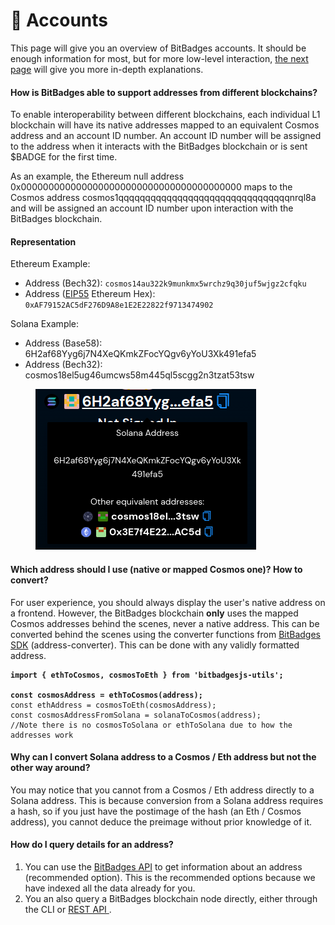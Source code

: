 # 👤 Accounts

This page will give you an overview of BitBadges accounts. It should be enough information for most, but for more low-level interaction, [the next page](accounts-technical.md) will give you more in-depth explanations.&#x20;

#### **How is BitBadges able to support addresses from different blockchains?**

To enable interoperability between different blockchains, each individual L1 blockchain will have its native addresses mapped to an equivalent Cosmos address and an account ID number. An account ID number will be assigned to the address when it interacts with the BitBadges blockchain or is sent $BADGE for the first time.&#x20;

As an example, the Ethereum null address 0x0000000000000000000000000000000000000000 maps to the Cosmos address cosmos1qqqqqqqqqqqqqqqqqqqqqqqqqqqqqqqqnrql8a and will be assigned an account ID number upon interaction with the BitBadges blockchain.

#### **Representation** <a href="#addresses-and-public-keys" id="addresses-and-public-keys"></a>

Ethereum Example:

* Address (Bech32): `cosmos14au322k9munkmx5wrchz9q30juf5wjgz2cfqku`
* Address ([EIP55](https://eips.ethereum.org/EIPS/eip-55) Ethereum Hex): `0xAF79152AC5dF276D9A8e1E2E22822f9713474902`

Solana Example:

* Address (Base58): 6H2af68Yyg6j7N4XeQKmkZFocYQgv6yYoU3Xk491efa5
* Address (Bech32): cosmos18el5ug46umcws58m445ql5scgg2n3tzat53tsw

<figure><img src="../../.gitbook/assets/image (2).png" alt=""><figcaption></figcaption></figure>

#### **Which address should I use (native or mapped Cosmos one)? How to convert?**

For user experience, you should always display the user's native address on a frontend. However, the BitBadges blockchain **only** uses the mapped Cosmos addresses behind the scenes, never a native address. This can be converted behind the scenes using the converter functions from [BitBadges SDK](../bitbadges-sdk/) (address-converter). This can be done with any validly formatted address.

<pre class="language-typescript"><code class="lang-typescript"><strong>import { ethToCosmos, cosmosToEth } from 'bitbadgesjs-utils';
</strong><strong>
</strong><strong>const cosmosAddress = ethToCosmos(address);
</strong>const ethAddress = cosmosToEth(cosmosAddress);
const cosmosAddressFromSolana = solanaToCosmos(address);
//Note there is no cosmosToSolana or ethToSolana due to how the addresses work
</code></pre>

#### Why can I convert Solana address to a  Cosmos / Eth address but not the other way around?

You may notice that you cannot from a Cosmos / Eth address directly to a Solana address. This is because conversion from a Solana address requires a hash, so if you just have the postimage of the hash (an Eth / Cosmos address), you cannot deduce the preimage without prior knowledge of it.

#### **How do I query details for an address?**

1. You can use the [BitBadges API](../bitbadges-api/api.md) to get information about an address (recommended option). This is the recommended options because we have indexed all the data already for you.
2. You an also query a BitBadges blockchain node directly, either through the CLI or  [REST API ](https://docs.cosmos.network/v0.46/run-node/interact-node.html).&#x20;

